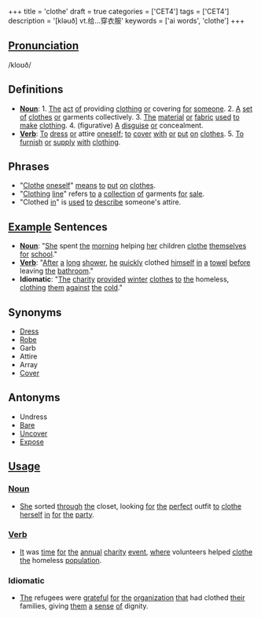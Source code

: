 +++
title = 'clothe'
draft = true
categories = ['CET4']
tags = ['CET4']
description = '[kləuð] vt.给…穿衣服'
keywords = ['ai words', 'clothe']
+++

## [Pronunciation](/en/post/pronunciation/)
/kloʊð/

## Definitions
- **[Noun](/en/post/noun/)**: 1. [The](/en/post/the/) [act](/en/post/act/) [of](/en/post/of/) providing [clothing](/en/post/clothing/) [or](/en/post/or/) covering [for](/en/post/for/) [someone](/en/post/someone/). 2. [A](/en/post/a/) [set](/en/post/set/) [of](/en/post/of/) [clothes](/en/post/clothes/) [or](/en/post/or/) garments collectively. 3. [The](/en/post/the/) [material](/en/post/material/) [or](/en/post/or/) [fabric](/en/post/fabric/) [used](/en/post/used/) [to](/en/post/to/) [make](/en/post/make/) [clothing](/en/post/clothing/). 4. (figurative) [A](/en/post/a/) [disguise](/en/post/disguise/) [or](/en/post/or/) concealment. 
- **[Verb](/en/post/verb/)**: [To](/en/post/to/) [dress](/en/post/dress/) [or](/en/post/or/) attire [oneself](/en/post/oneself/); [to](/en/post/to/) [cover](/en/post/cover/) [with](/en/post/with/) [or](/en/post/or/) [put](/en/post/put/) [on](/en/post/on/) [clothes](/en/post/clothes/). 5. [To](/en/post/to/) [furnish](/en/post/furnish/) [or](/en/post/or/) [supply](/en/post/supply/) [with](/en/post/with/) [clothing](/en/post/clothing/).

## Phrases
- "[Clothe](/en/post/clothe/) [oneself](/en/post/oneself/)" [means](/en/post/means/) [to](/en/post/to/) [put](/en/post/put/) [on](/en/post/on/) [clothes](/en/post/clothes/).
- "[Clothing](/en/post/clothing/) [line](/en/post/line/)" refers [to](/en/post/to/) [a](/en/post/a/) [collection](/en/post/collection/) [of](/en/post/of/) garments [for](/en/post/for/) [sale](/en/post/sale/).
- "Clothed [in](/en/post/in/)" is [used](/en/post/used/) [to](/en/post/to/) [describe](/en/post/describe/) someone's attire.

## [Example](/en/post/example/) Sentences
- **[Noun](/en/post/noun/)**: "[She](/en/post/she/) spent [the](/en/post/the/) [morning](/en/post/morning/) helping [her](/en/post/her/) children [clothe](/en/post/clothe/) [themselves](/en/post/themselves/) [for](/en/post/for/) [school](/en/post/school/)."
- **[Verb](/en/post/verb/)**: "[After](/en/post/after/) [a](/en/post/a/) [long](/en/post/long/) [shower](/en/post/shower/), [he](/en/post/he/) [quickly](/en/post/quickly/) clothed [himself](/en/post/himself/) [in](/en/post/in/) [a](/en/post/a/) [towel](/en/post/towel/) [before](/en/post/before/) leaving [the](/en/post/the/) [bathroom](/en/post/bathroom/)."
- **Idiomatic**: "[The](/en/post/the/) [charity](/en/post/charity/) [provided](/en/post/provided/) [winter](/en/post/winter/) [clothes](/en/post/clothes/) [to](/en/post/to/) [the](/en/post/the/) homeless, [clothing](/en/post/clothing/) [them](/en/post/them/) [against](/en/post/against/) [the](/en/post/the/) [cold](/en/post/cold/)."

## Synonyms
- [Dress](/en/post/dress/)
- [Robe](/en/post/robe/)
- Garb
- Attire
- Array
- [Cover](/en/post/cover/)

## Antonyms
- Undress
- [Bare](/en/post/bare/)
- [Uncover](/en/post/uncover/)
- [Expose](/en/post/expose/)

## [Usage](/en/post/usage/)
### [Noun](/en/post/noun/)
* [She](/en/post/she/) sorted [through](/en/post/through/) [the](/en/post/the/) closet, looking [for](/en/post/for/) [the](/en/post/the/) [perfect](/en/post/perfect/) outfit [to](/en/post/to/) [clothe](/en/post/clothe/) [herself](/en/post/herself/) [in](/en/post/in/) [for](/en/post/for/) [the](/en/post/the/) [party](/en/post/party/).

### [Verb](/en/post/verb/)
* [It](/en/post/it/) was [time](/en/post/time/) [for](/en/post/for/) [the](/en/post/the/) [annual](/en/post/annual/) [charity](/en/post/charity/) [event](/en/post/event/), [where](/en/post/where/) volunteers helped [clothe](/en/post/clothe/) [the](/en/post/the/) homeless [population](/en/post/population/).

### Idiomatic
* [The](/en/post/the/) refugees were [grateful](/en/post/grateful/) [for](/en/post/for/) [the](/en/post/the/) [organization](/en/post/organization/) [that](/en/post/that/) had clothed [their](/en/post/their/) families, giving [them](/en/post/them/) [a](/en/post/a/) [sense](/en/post/sense/) [of](/en/post/of/) dignity.
